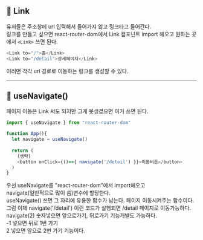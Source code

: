## 📌 Link
유저들은 주소창에 url 입력해서 들어가지 않고 링크타고 들어간다.   
링크를 만들고 싶으면 react-router-dom에서 Link 컴포넌트 import 해오고 원하는 곳에서 `<Link>` 쓰면 된다.   
```javascript
<Link to="/">홈</Link>
<Link to="/detail">상세페이지</Link>
```
이러면 각각 url 경로로 이동하는 링크를 생성할 수 있다.
***
##  📌 useNavigate()
페이지 이동은 Link 써도 되지만 그게 못생겼으면 이거 쓰면 된다.
```javascript
import { useNavigate } from "react-router-dom"

function App(){
  let navigate = useNavigate()
  
  return (
    (생략)
    <button onClick={()=>{ navigate('/detail') }}>이동버튼</button>
  )
}
```
우선 useNavigate를 "react-router-dom"에서 import해오고   
navigate(일반적으로 많이 씀)변수에 할당한다.   
useNavigate() 쓰면 그 자리에 유용한 함수가 남는다. 페이지 이동시켜주는 함수이다.   
그럼 이제 navigate('/detail') 이런 코드가 실행되면 /detail 페이지로 이동가능하다.   
navigate(2) 숫자넣으면 앞으로가기, 뒤로가기 기능개발도 가능하다.   
-1 넣으면 뒤로 1번 가기   
2 넣으면 앞으로 2번 가기 기능이다. 
